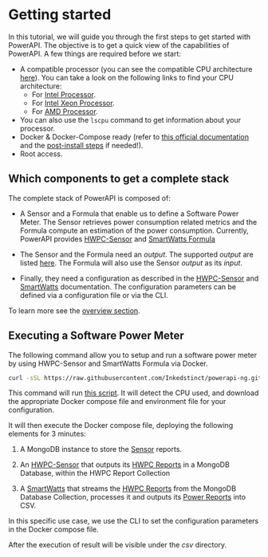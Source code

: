 # Getting started

In this tutorial, we will guide you through the first steps to get started with PowerAPI.
The objective is to get a quick view of the capabilities of PowerAPI.
A few things are required before we start:

- A compatible processor (you can see the compatible CPU architecture [here](./reference/sensors/hwpc-sensor.md#)). You can take a look on the following links to find your CPU architecture:  
    * For [Intel Processor](https://en.wikipedia.org/wiki/List_of_Intel_processors).  
    * For [Intel Xeon Processor](https://en.wikipedia.org/wiki/List_of_Intel_Xeon_processors).  
    * For [AMD Processor](https://en.wikipedia.org/wiki/Table_of_AMD_processors).  
- You can also use the `lscpu` command to get information about your processor.
- Docker & Docker-Compose ready (refer to [this official documentation](https://docs.docker.com/engine/install/) and the [post-install steps](https://docs.docker.com/engine/install/linux-postinstall/) if needed!).
- Root access.

## Which components to get a complete stack  


The complete stack of PowerAPI is composed of:

- A Sensor and a Formula that enable us to define a Software Power Meter. The Sensor retrieves power consumption related metrics and the Formula compute an estimation of the power consumption. Currently, PowerAPI provides [HWPC-Sensor](./reference/sensors/hwpc-sensor.md) and [SmartWatts Formula](./reference/formulas/smartwatts.md)

- The Sensor and the Formula need an *output*. The supported *output* are listed [here](./reference/database/inputs_outputs.md). The Formula will also use the Sensor *output* as its *input*.

- Finally, they need a configuration as described in the [HWPC-Sensor](./reference/sensors/hwpc-sensor.md#global-parameters) and [SmartWatts](./reference/formulas/smartwatts.md#global-parameters) documentation. The configuration parameters can be defined via a configuration file or via the CLI.

To learn more see the [overview section](./reference/overview.md).


## Executing a Software Power Meter

The following command allow you to setup and run a software power meter by using HWPC-Sensor and SmartWatts Formula via Docker.

```sh
curl -sSL https://raw.githubusercontent.com/Inkedstinct/powerapi-ng.github.io/refs/heads/7_doc/nld_proofread/docs/script/getting_started/curl_version/start.sh | bash
```

This command will run [this script](./script/getting_started/curl_version/start.sh). It will detect the CPU used, and download the appropriate Docker compose file and environment file for your configuration.

It will then execute the Docker compose file, deploying the following elements for 3 minutes:

1. A MongoDB instance to store the [Sensor](./reference/sensors/hwpc-sensor.md) reports.

2. An [HWPC-Sensor](./reference/sensors/hwpc-sensor.md) that outputs its
[HWPC Reports](./reference/reports/reports.md#hwpc-reports) in a MongoDB Database,
within the HWPC Report Collection

3. A [SmartWatts](./reference/formulas/smartwatts.md) that streams the
[HWPC Reports](./reference/reports/reports.md#hwpc-reports) from the MongoDB
Database Collection, processes it and outputs its
[Power Reports](./reference/reports/reports.md#power-reports) into CSV.

In this specific use case, we  use the CLI to set the configuration parameters in the Docker compose file.

After the execution of  result will be visible under the *csv* directory.
